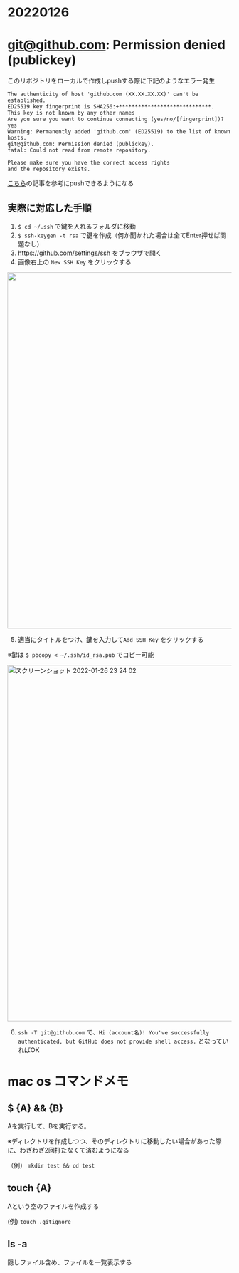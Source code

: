 # 20220126

# git@github.com: Permission denied (publickey) 
このリポジトリをローカルで作成しpushする際に下記のようなエラー発生

```
The authenticity of host 'github.com (XX.XX.XX.XX)' can't be established.
ED25519 key fingerprint is SHA256:+*****************************.
This key is not known by any other names
Are you sure you want to continue connecting (yes/no/[fingerprint])? yes
Warning: Permanently added 'github.com' (ED25519) to the list of known hosts.
git@github.com: Permission denied (publickey).
fatal: Could not read from remote repository.

Please make sure you have the correct access rights
and the repository exists.
```

[こちら](https://qiita.com/shizuma/items/2b2f873a0034839e47ce)の記事を参考にpushできるようになる

## 実際に対応した手順

1. `$ cd ~/.ssh` で鍵を入れるフォルダに移動
2. `$ ssh-keygen -t rsa` で鍵を作成（何か聞かれた場合は全てEnter押せば問題なし）
3. https://github.com/settings/ssh をブラウザで開く
4. 画像右上の `New SSH Key` をクリックする

<img src="https://user-images.githubusercontent.com/16571394/151180781-e96fc5e1-a9fc-47f0-acb2-01b68a77cd9e.png" width="800">

5. 適当にタイトルをつけ、鍵を入力して`Add SSH Key` をクリックする

※鍵は `$ pbcopy < ~/.ssh/id_rsa.pub` でコピー可能

<img width="800" alt="スクリーンショット 2022-01-26 23 24 02" src="https://user-images.githubusercontent.com/16571394/151181088-4dfddc4d-73c2-4c9f-b67c-69e73abe3d00.png">

6. `ssh -T git@github.com` で、`Hi (account名)! You've successfully authenticated, but GitHub does not provide shell access.` となっていればOK


# mac os コマンドメモ

## $ {A} && {B}

Aを実行して、Bを実行する。

※ディレクトリを作成しつつ、そのディレクトリに移動したい場合があった際に、わざわざ2回打たなくて済むようになる

（例）
`mkdir test && cd test`

## touch {A}

Aという空のファイルを作成する

(例)
`touch .gitignore`

## ls -a

隠しファイル含め、ファイルを一覧表示する
